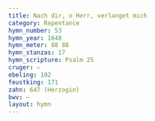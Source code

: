```yaml
---
title: Nach dir, o Herr, verlanget mich
category: Repentance
hymn_number: 53
hymn_year: 1648
hymn_meter: 88 88
hymn_stanzas: 17
hymn_scripture: Psalm 25
cruger: —
ebeling: 102
feustking: 171
zahn: 647 (Herzogin)
bwv: —
layout: hymn
---
```

<br>

